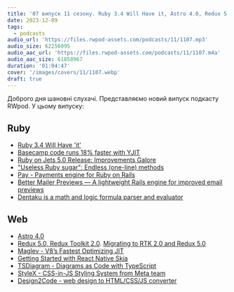 ```yaml
---
title: '07 випуск 11 сезону. Ruby 3.4 Will Have it, Astro 4.0, Redux 5.0, Redux Toolkit 2.0, Pay, Dentaku, StyleX, Maglev та інше'
date: 2023-12-09
tags:
  - podcasts
audio_url: 'https://files.rwpod-assets.com/podcasts/11/1107.mp3'
audio_size: 62256095
audio_aac_url: 'https://files.rwpod-assets.com/podcasts/11/1107.m4a'
audio_aac_size: 61858967
duration: '01:04:47'
cover: '/images/covers/11/1107.webp'
draft: true
---
```


Доброго дня шановні слухачі. Представляємо новий випуск подкасту RWpod. У цьому випуску:

## Ruby

- [Ruby 3.4 Will Have 'it'](https://bugs.ruby-lang.org/issues/18980#note-47)
- [Basecamp code runs 18% faster with YJIT](https://dev.37signals.com/yjit-is-fast/)
- [Ruby on Jets 5.0 Release: Improvements Galore](https://blog.boltops.com/2023/12/05/jets-5-improvements-galore/)
- ["Useless Ruby sugar": Endless (one-line) methods](https://zverok.space/blog/2023-12-01-syntax-sugar5-endless-methods.html)
- [Pay - Payments engine for Ruby on Rails](https://github.com/pay-rails/pay)
- [Better Mailer Previews — A lightweight Rails engine for improved email previews](https://github.com/harrison-broadbent/better_mailer_previews)
- [Dentaku is a math and logic formula parser and evaluator](https://github.com/rubysolo/dentaku)

## Web

- [Astro 4.0](https://astro.build/blog/astro-4/)
- [Redux 5.0, Redux Toolkit 2.0](https://github.com/reduxjs/redux-toolkit/releases/tag/v2.0.0). [Migrating to RTK 2.0 and Redux 5.0](https://redux.js.org/usage/migrations/migrating-rtk-2)
- [Maglev - V8’s Fastest Optimizing JIT](https://v8.dev/blog/maglev)
- [Getting Started with React Native Skia](https://shopify.engineering/getting-started-with-react-native-skia)
- [TSDiagram - Diagrams as Code with TypeScript](https://tsdiagram.com/)
- [StyleX - CSS-in-JS Styling System from Meta team](https://stylexjs.com/blog/introducing-stylex/)
- [Design2Code - web design to HTML/CSS/JS converter](https://github.com/mostafasadeghi97/design2code)
